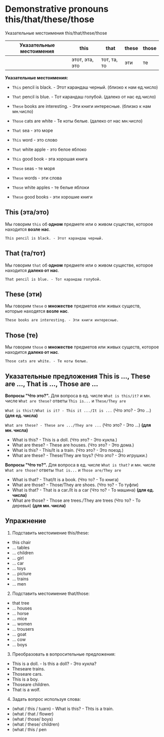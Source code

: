 # Demonstrative pronouns this/that/these/those

Указательные местоимения this/that/these/those

| Указательные местоимения | this             |  that         | these      | those |
| ------ | ------ | ------ | ------ | ------ | 
|        |                   этот, эта, это   |  тот, та, то  | эти        | те    |

**Указательные местоимения:**
- `This` pencil is black. - Этот карандаш черный. (близко к нам ед.число)
- `That` pencil is blue. - Тот карандаш голубой. (далеко от нас ед.число)
- `These` books are interesting. - Эти книги интересные. (близко к нам мн.число)
- `Those` cats are white - Те коты белые. (далеко от нас мн.число)

- `That` sea - это море 
- `This` word - это слово 
- `That` white apple - это белое яблоко 
- `This` good book - эта хорошая книга 
- `Those` seas - те моря 
- `These` words - эти слова 
- `Those` white apples - те белые яблоки 
- `These` good books - эти хорошие книги 

## This (эта/это)

Мы говорим `this` об **одном** предмете или о живом существе, которое находится **возле нас**.

`This pencil is black. - Этот карандаш черный.`

## That (та/тот)

Мы говорим `that` об **одном** предмете или о живом существе, которое находится **далеко от нас**.

`That pencil is blue. - Тот карандаш голубой.`

## These (эти)

Мы говорим `these` о **множестве** предметов или живых существ, которые находятся **возле нас**.

`These books are interesting. - Эти книги интересные.`

## Those (те) 

Мы говорим `those` о **множестве** предметов или живых существ, которое находится **далеко от нас**.

`Those cats are white. - Те коты белые.`

## Указательные предложения This is ..., These are ..., That is ..., Those are ...
  
**Вопросы "Что это?".**
Для вопроса в ед. числе `What is this/it?` и мн. числе `What are these?` ответы `This is...` и `These/They are`

`What is this?/What is it? - This it .../It is ...` (Что это? - Это ...) **(для ед. числа)**

`What are these? - These are .../They are ...` (Что это? - Это ...) **(для мн. числа)**

- What is this? - This is a doll. (Что это? - Это кукла.)
- What are these? - These are houses. (Что это? - Это дома.)
- What is this? - This/It is a train. (Что это? - Это поезд.)
- What are these? - These/They are toys? (Что это? - Это игрушки.)

**Вопросы "Что то?".**
Для вопроса в ед. числе `What is that?` и мн. числе `What are those?` ответы `That is...` и `Those are/They are`

- What is that? - That/It is a book. (Что то? - То книга)
- What are those? - Those/They are shoes. (Что то? - То туфли)
- What is that? - That is a car./It is a car (Что то? - То машина)  **(для ед. числа)**
- What are those? - Those are trees./They are trees (Что то? - То деревья) **(для мн. числа)**



## Упражнение

1. Подставить местоимение this/these:
- this chair
- ... tables
- ... children
- ... girl
- ... car
- ... toys
- ... picture
- ... trains
- ... men
 
2. Подставить местоимение that/those:
- that tree
- ... houses
- ... horse
- ... mice
- ... women
- ... trousers
- ... goat
- ... cow
- ... boys
 
3. Преобразовать в вопросительные предложения:
- This is a doll. - Is this a doll? - Это кукла?
- Theseare trains.
- Thoseare cars.
- This is a boy.
- Thoseare children.
- That is a wolf.

4. Задать вопрос используя слова:
- (what / this / tuarn) - What is this? - Thts is a train.
- (what / that / flower)
- (what / those/ boys)
- (what / these/ children)
- (what / this / pen

 
 
 








